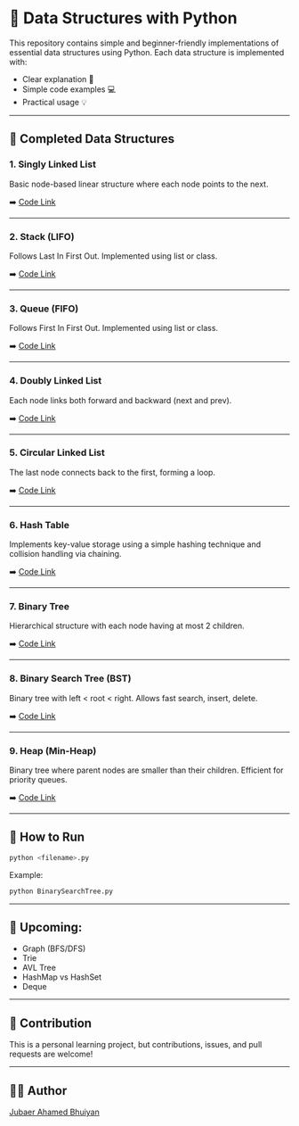 # 🧠 Data Structures with Python

This repository contains simple and beginner-friendly implementations of essential data structures using Python. Each data structure is implemented with:
- Clear explanation 📝
- Simple code examples 💻
- Practical usage 💡

---

## 📁 Completed Data Structures

### 1. Singly Linked List
Basic node-based linear structure where each node points to the next.

➡️ [Code Link](./SinglyLinkedList.py)

---

### 2. Stack (LIFO)
Follows Last In First Out. Implemented using list or class.

➡️ [Code Link](./Stack.py)

---

### 3. Queue (FIFO)
Follows First In First Out. Implemented using list or class.

➡️ [Code Link](./Queue.py)

---

### 4. Doubly Linked List
Each node links both forward and backward (next and prev).

➡️ [Code Link](./DoublyLinkedList.py)

---

### 5. Circular Linked List
The last node connects back to the first, forming a loop.

➡️ [Code Link](./CircularLinkedList.py)

---

### 6. Hash Table
Implements key-value storage using a simple hashing technique and collision handling via chaining.

➡️ [Code Link](./HashTable.py)

---

### 7. Binary Tree
Hierarchical structure with each node having at most 2 children.

➡️ [Code Link](./BinaryTree.py)

---

### 8. Binary Search Tree (BST)
Binary tree with left < root < right. Allows fast search, insert, delete.

➡️ [Code Link](./BinarySearchTree.py)

---

### 9. Heap (Min-Heap)
Binary tree where parent nodes are smaller than their children. Efficient for priority queues.

➡️ [Code Link](./MinHeap.py)

---

## 🚀 How to Run

```bash
python <filename>.py
```

Example:

```bash
python BinarySearchTree.py
```

---

## 📌 Upcoming:
- Graph (BFS/DFS)
- Trie
- AVL Tree
- HashMap vs HashSet
- Deque

---

## 🙌 Contribution
This is a personal learning project, but contributions, issues, and pull requests are welcome!

---

## 🧑‍💻 Author

[Jubaer Ahamed Bhuiyan](https://github.com/jubaer-bhuiyan)
